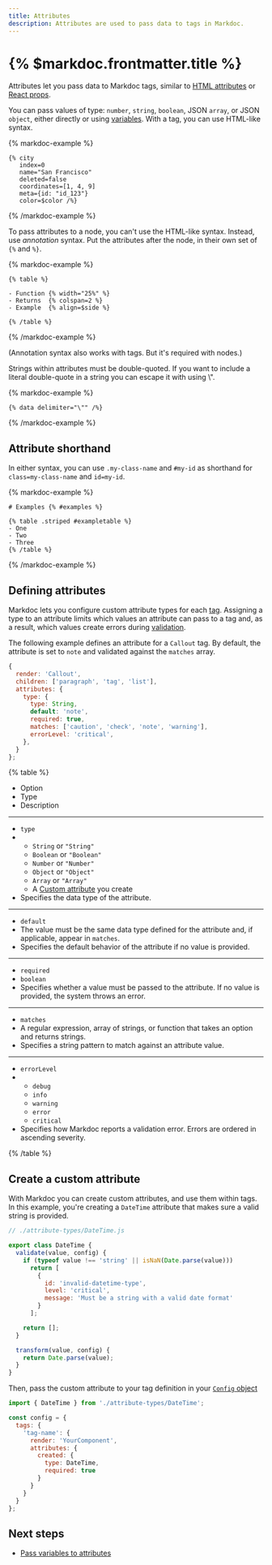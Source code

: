 ```yaml
---
title: Attributes
description: Attributes are used to pass data to tags in Markdoc.
---
```


# {% $markdoc.frontmatter.title %}


Attributes let you pass data to Markdoc tags, similar to [HTML attributes](https://developer.mozilla.org/en-US/docs/Web/HTML/Attributes) or [React props](https://reactjs.org/docs/components-and-props.html).

You can pass values of type: `number`, `string`, `boolean`, JSON `array`, or JSON `object`, either directly or using [variables](/docs/variables). With a tag, you can use HTML-like syntax.

{% markdoc-example %}

```
{% city
   index=0
   name="San Francisco"
   deleted=false
   coordinates=[1, 4, 9]
   meta={id: "id_123"}
   color=$color /%}
```

{% /markdoc-example %}

To pass attributes to a node, you can't use the HTML-like syntax. Instead, use _annotation_ syntax. Put the attributes after the node, in their own set of `{%` and `%}`.

{% markdoc-example %}

```
{% table %}

- Function {% width="25%" %}
- Returns  {% colspan=2 %}
- Example  {% align=$side %}

{% /table %}
```

{% /markdoc-example %}

(Annotation syntax also works with tags. But it's required with nodes.)

Strings within attributes must be double-quoted. If you want to include a literal double-quote in a string you can escape it with using \\".

{% markdoc-example %}

``` {% process=false %}
{% data delimiter="\"" /%}
```

{% /markdoc-example %}


## Attribute shorthand 


In either syntax, you can use `.my-class-name` and `#my-id` as shorthand for `class=my-class-name` and `id=my-id`.

{% markdoc-example %}

``` {% process=false %}
# Examples {% #examples %}

{% table .striped #exampletable %}
- One 
- Two
- Three
{% /table %}
```

{% /markdoc-example %}


## Defining attributes

Markdoc lets you configure custom attribute types for each [tag](/docs/tags). Assigning a type to an attribute limits which values an attribute can pass to a tag and, as a result, which values create errors during [validation](/docs/validation).

The following example defines an attribute for a `Callout` tag. By default, the attribute is set to `note` and validated against the `matches` array.

```js
{
  render: 'Callout',
  children: ['paragraph', 'tag', 'list'],
  attributes: {
    type: {
      type: String,
      default: 'note',
      required: true,
      matches: ['caution', 'check', 'note', 'warning'],
      errorLevel: 'critical',
    },
  }
};
```

{% table %}

- Option
- Type
- Description

---

- `type`
- - `String` or `"String"`
  - `Boolean` or `"Boolean"`
  - `Number` or `"Number"`
  - `Object` or `"Object"`
  - `Array` or `"Array"`
  - A [Custom attribute](#create-a-custom-attribute) you create
- Specifies the data type of the attribute.

---

- `default`
- The value must be the same data type defined for the attribute and, if applicable, appear in `matches`.
- Specifies the default behavior of the attribute if no value is provided.

---

- `required`
- `boolean`
- Specifies whether a value must be passed to the attribute. If no value is provided, the system throws an error.

---

- `matches`
- A regular expression, array of strings, or function that takes an option and returns strings.
- Specifies a string pattern to match against an attribute value.

---

- `errorLevel`
- - `debug`
  - `info`
  - `warning`
  - `error`
  - `critical`
- Specifies how Markdoc reports a validation error. Errors are ordered in ascending severity.

{% /table %}

## Create a custom attribute

With Markdoc you can create custom attributes, and use them within tags. In this example, you're creating a `DateTime` attribute that makes sure a valid string is provided.

```js
// ./attribute-types/DateTime.js

export class DateTime {
  validate(value, config) {
    if (typeof value !== 'string' || isNaN(Date.parse(value)))
      return [
        {
          id: 'invalid-datetime-type',
          level: 'critical',
          message: 'Must be a string with a valid date format'
        }
      ];

    return [];
  }

  transform(value, config) {
    return Date.parse(value);
  }
}
```

Then, pass the custom attribute to your tag definition in your [`Config` object](/docs/syntax#config)

```js
import { DateTime } from './attribute-types/DateTime';

const config = {
  tags: {
    'tag-name': {
      render: 'YourComponent',
      attributes: {
        created: {
          type: DateTime,
          required: true
        }
      }
    }
  }
};
```

## Next steps

- [Pass variables to attributes](/docs/variables)